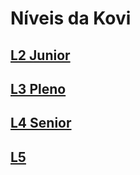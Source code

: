 # Níveis da Kovi

## [L2 Junior](./l2.md)

## [L3 Pleno](./l3.md)

## [L4 Senior](./l4.md)

## [L5](./l5.md)
